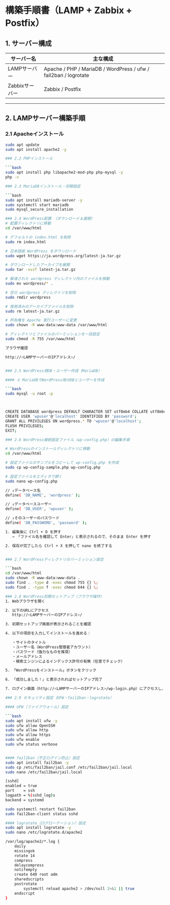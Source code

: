 # 構築手順書（LAMP + Zabbix + Postfix）

## 1. サーバー構成

| サーバー名     | 主な構成                                             |
|----------------|------------------------------------------------------|
| LAMPサーバー   | Apache / PHP / MariaDB / WordPress / ufw / fail2ban / logrotate |
| Zabbixサーバー | Zabbix / Postfix                                     |

---

## 2. LAMPサーバー構築手順

### 2.1 Apacheインストール

```bash
sudo apt update
sudo apt install apache2 -y

### 2.2 PHPインストール

```bash
sudo apt install php libapache2-mod-php php-mysql -y
php -v

### 2.3 MariaDBインストール・初期設定

```bash
sudo apt install mariadb-server -y
sudo systemctl start mariadb
sudo mysql_secure_installation

### 2.4 WordPress配置　（ダウンロード＆展開）
# 配置ディレクトリに移動
cd /var/www/html

# デフォルトの index.html を削除
sudo rm index.html

# 日本語版 WordPress をダウンロード
sudo wget https://ja.wordpress.org/latest-ja.tar.gz

# ダウンロードしたアーカイブを展開
sudo tar -xvzf latest-ja.tar.gz

# 解凍された wordpress ディレクトリ内のファイルを移動
sudo mv wordpress/* .

# 空の wordpress ディレクトリを削除
sudo rmdir wordpress

# 使用済みのアーカイブファイルを削除
sudo rm latest-ja.tar.gz

# 所有権を Apache 実行ユーザーに変更
sudo chown -R www-data:www-data /var/www/html

# ディレクトリとファイルのパーミッションを一括設定
sudo chmod -R 755 /var/www/html

ブラウザ確認

http://<LAMPサーバーのIPアドレス>/


### 2.5 WordPress用DB・ユーザー作成（MariaDB）

#### ① MariaDBでWordPress用のDBとユーザーを作成

```bash
sudo mysql -u root -p



CREATE DATABASE wordpress DEFAULT CHARACTER SET utf8mb4 COLLATE utf8mb4_general_ci;
CREATE USER 'wpuser'@'localhost' IDENTIFIED BY 'password';
GRANT ALL PRIVILEGES ON wordpress.* TO 'wpuser'@'localhost';
FLUSH PRIVILEGES;
EXIT;

### 2.6 WordPress接続設定ファイル（wp-config.php）の編集手順

# WordPressのインストールディレクトリに移動
cd /var/www/html

# 設定ファイルのサンプルをコピーして wp-config.php を作成
sudo cp wp-config-sample.php wp-config.php

# 設定ファイルをエディタで開く
sudo nano wp-config.php

// ↓データベース名
define( 'DB_NAME', 'wordpress' );

// ↓データベースユーザー
define( 'DB_USER', 'wpuser' );

// ↓そのユーザーのパスワード
define( 'DB_PASSWORD', 'password' );

1. 編集後に Ctrl + O を押す
   → 「ファイル名を確認して Enter」と表示されるので、そのまま Enter を押す

2. 保存が完了したら Ctrl + X を押して nano を終了する


### 2.7 WordPressディレクトリのパーミッション設定

```bash
cd /var/www/html
sudo chown -R www-data:www-data .
sudo find . -type d -exec chmod 755 {} \;
sudo find . -type f -exec chmod 644 {} \;

### 2.8 WordPress初期セットアップ（ブラウザ操作）
1. Webブラウザを開く

2. 以下のURLにアクセス
   http://<LAMPサーバーのIPアドレス>/

3. 初期セットアップ画面が表示されることを確認

4. 以下の項目を入力してインストールを進める：

   ・サイトのタイトル  
   ・ユーザー名（WordPress管理者アカウント）  
   ・パスワード（強力なものを推奨）  
   ・メールアドレス  
   ・検索エンジンによるインデックス許可の有無（任意でチェック）

5. 「WordPressをインストール」ボタンをクリック

6. 「成功しました！」と表示されればセットアップ完了

7. ログイン画面（http://<LAMPサーバーのIPアドレス>/wp-login.php）にアクセスし、設定したアカウントでログインできることを確認

### 2.9 セキュリティ設定（UFW・fail2ban・logrotate）

#### UFW（ファイアウォール）設定

```bash
sudo apt install ufw -y
sudo ufw allow OpenSSH
sudo ufw allow http
sudo ufw allow https
sudo ufw enable
sudo ufw status verbose


#### fail2ban（不正ログイン防止）設定
sudo apt install fail2ban -y
sudo cp /etc/fail2ban/jail.conf /etc/fail2ban/jail.local
sudo nano /etc/fail2ban/jail.local

[sshd]
enabled = true
port    = ssh
logpath = %(sshd_log)s
backend = systemd

sudo systemctl restart fail2ban
sudo fail2ban-client status sshd

#### logrotate（ログローテーション）設定
sudo apt install logrotate -y
sudo nano /etc/logrotate.d/apache2

/var/log/apache2/*.log {
    daily
    missingok
    rotate 14
    compress
    delaycompress
    notifempty
    create 640 root adm
    sharedscripts
    postrotate
        systemctl reload apache2 > /dev/null 2>&1 || true
    endscript
}








